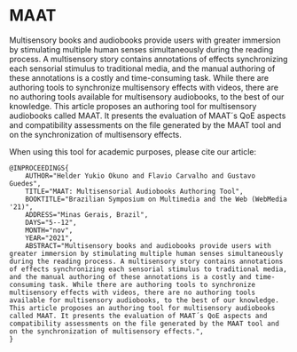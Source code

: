 # MAAT

Multisensory books and audiobooks provide users with greater immersion by stimulating multiple human senses simultaneously during the reading process. A multisensory story contains annotations of effects synchronizing each sensorial stimulus to traditional media, and the manual authoring of these annotations is a costly and time-consuming task. While there are authoring tools to synchronize multisensory effects with videos, there are no authoring tools available for multisensory audiobooks, to the best of our knowledge. This article proposes an authoring tool for multisensory audiobooks called MAAT. It presents the evaluation of MAAT´s QoE aspects and compatibility assessments on the file generated by the MAAT tool and on the synchronization of multisensory effects.

When using this tool for academic purposes, please cite our article:

```
@INPROCEEDINGS{
    AUTHOR="Helder Yukio Okuno and Flavio Carvalho and Gustavo Guedes",
    TITLE="MAAT: Multisensorial Audiobooks Authoring Tool",
    BOOKTITLE="Brazilian Symposium on Multimedia and the Web (WebMedia '21)",
    ADDRESS="Minas Gerais, Brazil",
    DAYS="5--12",
    MONTH="nov",
    YEAR="2021",
    ABSTRACT="Multisensory books and audiobooks provide users with greater immersion by stimulating multiple human senses simultaneously during the reading process. A multisensory story contains annotations of effects synchronizing each sensorial stimulus to traditional media, and the manual authoring of these annotations is a costly and time-consuming task. While there are authoring tools to synchronize multisensory effects with videos, there are no authoring tools available for multisensory audiobooks, to the best of our knowledge. This article proposes an authoring tool for multisensory audiobooks called MAAT. It presents the evaluation of MAAT´s QoE aspects and compatibility assessments on the file generated by the MAAT tool and on the synchronization of multisensory effects.", 
} 

```
